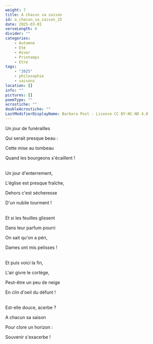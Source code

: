 ```yaml
---
weight: 7
title: A chacun sa saison
id: a_chacun_sa_saison_25
date: 2025-03-01
verseLength: 6
divider: ""
categories:
    - Automne
    - Eté
    - Hiver
    - Printemps
    - Etre
tags:
    - "2025"
    - philosophie
    - saisons
location: []
info: ""
pictures: []
poemType: ""
acrostiche: ""
doubleAcrostiche: ""
LastModifierDisplayName: Barbara Post - Licence CC BY-NC-ND 4.0
---
```

Un jour de funérailles

Qui serait presque beau :

Cette mise au tombeau

Quand les bourgeons s'écaillent !

 \
Un jour d'enterrement,

L'église est presque fraîche,

Dehors c'est sécheresse

D'un nubile tourment !

 \
Et si les feuilles glissent

Dans leur parfum pourri

On sait qu'on a péri,

Dames ont mis pelisses !

 \
Et puis voici la fin,

L'air givre le cortège,

Peut-être un peu de neige

En clin d'oeil du défunt !

 \
Est-elle douce, acerbe ?

A chacun sa saison

Pour clore un horizon :

Souvenir s'exacerbe !